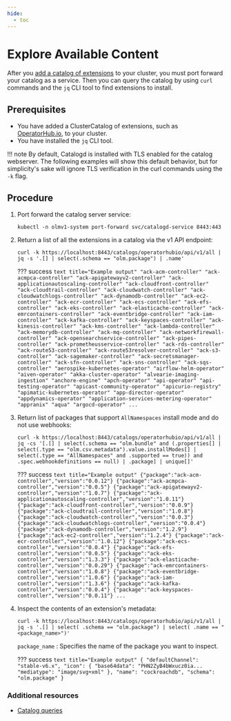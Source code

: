 ```yaml
---
hide:
  - toc
---
```


# Explore Available Content

After you [add a catalog of extensions](add-catalog.md) to your cluster, you must port forward your catalog as a service.
Then you can query the catalog by using `curl` commands and the `jq` CLI tool to find extensions to install.

## Prerequisites

* You have added a ClusterCatalog of extensions, such as [OperatorHub.io](https://operatorhub.io), to your cluster.
* You have installed the `jq` CLI tool.

!!! note
    By default, Catalogd is installed with TLS enabled for the catalog webserver.
    The following examples will show this default behavior, but for simplicity's sake will ignore TLS verification in the curl commands using the `-k` flag.

## Procedure

1. Port forward the catalog server service:

    ``` terminal
    kubectl -n olmv1-system port-forward svc/catalogd-service 8443:443
    ```

2. Return a list of all the extensions in a catalog via the v1 API endpoint:
    ``` terminal
    curl -k https://localhost:8443/catalogs/operatorhubio/api/v1/all | jq -s '.[] | select(.schema == "olm.package") | .name'
    ```

    ??? success
        ``` text title="Example output"
        "ack-acm-controller"
        "ack-acmpca-controller"
        "ack-apigatewayv2-controller"
        "ack-applicationautoscaling-controller"
        "ack-cloudfront-controller"
        "ack-cloudtrail-controller"
        "ack-cloudwatch-controller"
        "ack-cloudwatchlogs-controller"
        "ack-dynamodb-controller"
        "ack-ec2-controller"
        "ack-ecr-controller"
        "ack-ecs-controller"
        "ack-efs-controller"
        "ack-eks-controller"
        "ack-elasticache-controller"
        "ack-emrcontainers-controller"
        "ack-eventbridge-controller"
        "ack-iam-controller"
        "ack-kafka-controller"
        "ack-keyspaces-controller"
        "ack-kinesis-controller"
        "ack-kms-controller"
        "ack-lambda-controller"
        "ack-memorydb-controller"
        "ack-mq-controller"
        "ack-networkfirewall-controller"
        "ack-opensearchservice-controller"
        "ack-pipes-controller"
        "ack-prometheusservice-controller"
        "ack-rds-controller"
        "ack-route53-controller"
        "ack-route53resolver-controller"
        "ack-s3-controller"
        "ack-sagemaker-controller"
        "ack-secretsmanager-controller"
        "ack-sfn-controller"
        "ack-sns-controller"
        "ack-sqs-controller"
        "aerospike-kubernetes-operator"
        "airflow-helm-operator"
        "aiven-operator"
        "akka-cluster-operator"
        "alvearie-imaging-ingestion"
        "anchore-engine"
        "apch-operator"
        "api-operator"
        "api-testing-operator"
        "apicast-community-operator"
        "apicurio-registry"
        "apimatic-kubernetes-operator"
        "app-director-operator"
        "appdynamics-operator"
        "application-services-metering-operator"
        "appranix"
        "aqua"
        "argocd-operator"
        ...
        ```

3. Return list of packages that support `AllNamespaces` install mode and do not use webhooks:

    ``` terminal
    curl -k https://localhost:8443/catalogs/operatorhubio/api/v1/all | jq -cs '[.[] | select(.schema == "olm.bundle" and (.properties[] | select(.type == "olm.csv.metadata").value.installModes[] | select(.type == "AllNamespaces" and .supported == true)) and .spec.webhookdefinitions == null) | .package] | unique[]'
    ```

    ??? success
        ``` text title="Example output"
        {"package":"ack-acm-controller","version":"0.0.12"}
        {"package":"ack-acmpca-controller","version":"0.0.5"}
        {"package":"ack-apigatewayv2-controller","version":"1.0.7"}
        {"package":"ack-applicationautoscaling-controller","version":"1.0.11"}
        {"package":"ack-cloudfront-controller","version":"0.0.9"}
        {"package":"ack-cloudtrail-controller","version":"1.0.8"}
        {"package":"ack-cloudwatch-controller","version":"0.0.3"}
        {"package":"ack-cloudwatchlogs-controller","version":"0.0.4"}
        {"package":"ack-dynamodb-controller","version":"1.2.9"}
        {"package":"ack-ec2-controller","version":"1.2.4"}
        {"package":"ack-ecr-controller","version":"1.0.12"}
        {"package":"ack-ecs-controller","version":"0.0.4"}
        {"package":"ack-efs-controller","version":"0.0.5"}
        {"package":"ack-eks-controller","version":"1.3.3"}
        {"package":"ack-elasticache-controller","version":"0.0.29"}
        {"package":"ack-emrcontainers-controller","version":"1.0.8"}
        {"package":"ack-eventbridge-controller","version":"1.0.6"}
        {"package":"ack-iam-controller","version":"1.3.6"}
        {"package":"ack-kafka-controller","version":"0.0.4"}
        {"package":"ack-keyspaces-controller","version":"0.0.11"}
        ...
        ```

4. Inspect the contents of an extension's metadata:

    ``` terminal
    curl -k https://localhost:8443/catalogs/operatorhubio/api/v1/all | jq -s '.[] | select( .schema == "olm.package") | select( .name == "<package_name>")'
    ```

    `package_name`
    :   Specifies the name of the package you want to inspect.

    ??? success
        ``` text title="Example output"
        {
          "defaultChannel": "stable-v6.x",
          "icon": {
            "base64data": "PHN2ZyB4bWxucz0ia...
            "mediatype": "image/svg+xml"
          },
          "name": "cockroachdb",
          "schema": "olm.package"
        }
        ```

### Additional resources

* [Catalog queries](../howto/catalog-queries.md)

